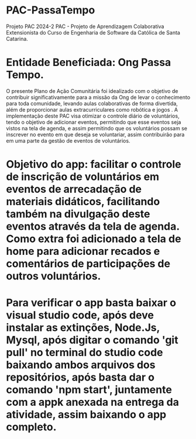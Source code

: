 # PAC-PassaTempo
Projeto PAC 2024-2
PAC - Projeto de Aprendizagem Colaborativa Extensionista do Curso de Engenharia de Software da Católica de Santa Catarina.


# Entidade Beneficiada: Ong Passa Tempo. 

O presente Plano de Ação Comunitária foi idealizado com o objetivo de contribuir significativamente para a missão da Ong de levar o conhecimento para toda comunidade, levando aulas colaborativas de forma divertida, além de proporcionar aulas extracurriculares como robótica e jogos .
A implementação deste PAC visa otimizar o controle diário de voluntários, tendo o objetivo de adicionar eventos, permitindo que esse eventos seja vistos na tela de agenda, e assim permitindo que os voluntários possam se inscrever no evento em que deseja se voluntariar, assim contribuirão para em uma parte da gestão de eventos de voluntários. 

# Objetivo do app: facilitar o controle de inscrição de voluntários em eventos de arrecadação de materiais didáticos, facilitando também na divulgação deste eventos através da tela de agenda. Como extra foi adicionado a tela de home para adicionar recados e comentários de participações de outros voluntários. 

# Para verificar o app basta baixar o visual studio code, após deve instalar as extinções, Node.Js, Mysql, após digitar o comando 'git pull' no terminal do studio code baixando ambos arquivos dos repositórios, após basta dar o comando 'npm start', juntamente com a appk anexada na entrega da atividade, assim baixando o app completo. 
